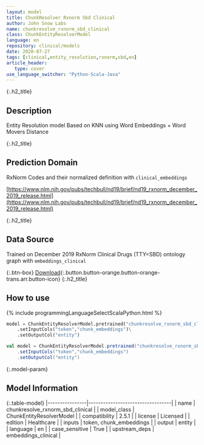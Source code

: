 ```yaml
---
layout: model
title: ChunkResolver Rxnorm Sbd Clinical
author: John Snow Labs
name: chunkresolve_rxnorm_sbd_clinical
class: ChunkEntityResolverModel
language: en
repository: clinical/models
date: 2020-07-27
tags: [clinical,entity_resolution,rxnorm,sbd,en]
article_header:
   type: cover
use_language_switcher: "Python-Scala-Java"
---
```


{:.h2_title}
## Description
Entity Resolution model Based on KNN using Word Embeddings + Word Movers Distance  


{:.h2_title}
## Prediction Domain
RxNorm Codes and their normalized definition with `clinical_embeddings`

[https://www.nlm.nih.gov/pubs/techbull/nd19/brief/nd19_rxnorm_december_2019_release.html](https://www.nlm.nih.gov/pubs/techbull/nd19/brief/nd19_rxnorm_december_2019_release.html)

{:.h2_title}
## Data Source
Trained on December 2019 RxNorm Clinical Drugs (TTY=SBD) ontology graph with `embeddings_clinical`

{:.btn-box}
[Download](https://s3.amazonaws.com/auxdata.johnsnowlabs.com/clinical/models/chunkresolve_rxnorm_sbd_clinical_en_2.5.1_2.4_1595813912622.zip){:.button.button-orange.button-orange-trans.arr.button-icon}
{:.h2_title}
## How to use 
<div class="tabs-box" markdown="1">

{% include programmingLanguageSelectScalaPython.html %}

```python
model = ChunkEntityResolverModel.pretrained("chunkresolve_rxnorm_sbd_clinical","en","clinical/models")\
	.setInputCols("token","chunk_embeddings")\
	.setOutputCol("entity")
```

```scala
val model = ChunkEntityResolverModel.pretrained("chunkresolve_rxnorm_sbd_clinical","en","clinical/models")
	.setInputCols("token","chunk_embeddings")
	.setOutputCol("entity")
```
</div>



{:.model-param}
## Model Information

{:.table-model}
|----------------|----------------------------------|
| name           | chunkresolve_rxnorm_sbd_clinical |
| model_class    | ChunkEntityResolverModel         |
| compatibility  | 2.5.1                            |
| license        | Licensed                         |
| edition        | Healthcare                       |
| inputs         | token, chunk_embeddings          |
| output         | entity                           |
| language       | en                               |
| case_sensitive | True                             |
| upstream_deps  | embeddings_clinical              |


